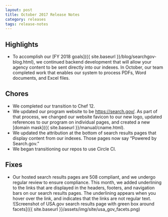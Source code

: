 ```yaml
---
layout: post
title: October 2017 Release Notes
category: releases
tags: release-notes
---
```


## Highlights
* To accomplish our [FY 2018 goals]({{ site.baseurl }}/blog/searchgov-blog.html), we continued backend development that will allow your agency content to be sent directly into our indexes. In October, our team completed work that enables our system to process PDFs, Word documents, and Excel files. 

## Chores
* We completed our transition to Chef 12.
* We updated our program website to be https://search.gov/. As part of that process, we changed our website favicon to our new logo, updated references to our program on individual pages, and created a new [domain mask]({{ site.baseurl }}/manual/cname.html).  
* We updated the attribution at the bottom of search results pages that display content from our indexes. Those pages now say “Powered by Search.gov.” 
* We began transitioning our repos to use Circle CI.

## Fixes
* Our hosted search results pages are 508 compliant, and we undergo regular review to ensure compliance. This month, we added underlining to the links that are displayed in the headers, footers, and navigation bars on our search results pages. The underlining appears when you hover over the link, and indicates that the links are not regular text.  
![Screenshot of USA.gov search results page with green box around facets]({{ site.baseurl }}/assets/img/site/usa_gov_facets.png)